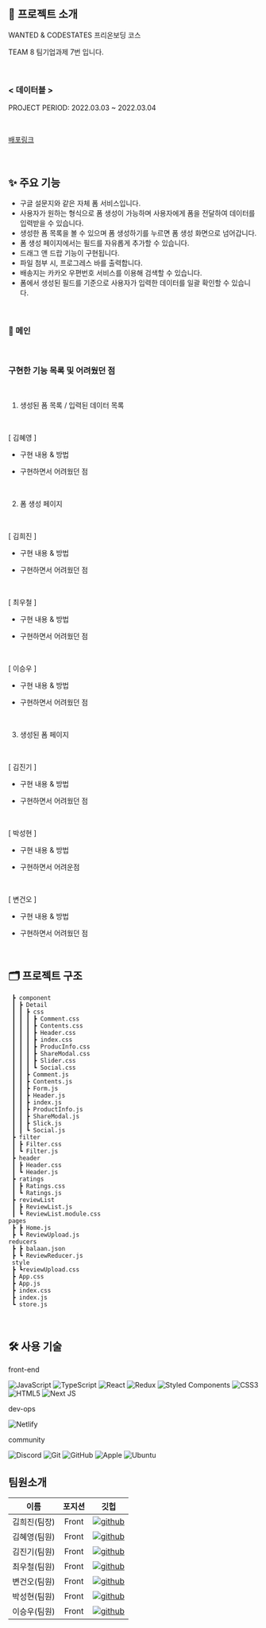 ## 📑 프로젝트 소개

WANTED & CODESTATES 프리온보딩 코스

TEAM 8 팀기업과제 7번 입니다.

<br>

### < 데이터블 >

PROJECT PERIOD: 2022.03.03 ~ 2022.03.04

<br>

[배포링크](https://wanted-8-7-i7.netlify.app/)

<br>

## ✨ 주요 기능

- 구글 설문지와 같은 자체 폼 서비스입니다.
- 사용자가 원하는 형식으로 폼 생성이 가능하며 사용자에게 폼을 전달하여 데이터를 입력받을 수 있습니다.
- 생성한 폼 목록을 볼 수 있으며 폼 생성하기를 누르면 폼 생성 화면으로 넘어갑니다.
- 폼 생성 페이지에서는 필드를 자유롭게 추가할 수 있습니다.
- 드래그 앤 드랍 기능이 구현됩니다.
- 파일 첨부 시, 프로그레스 바를 출력합니다.
- 배송지는 카카오 우편번호 서비스를 이용해 검색할 수 있습니다.
- 폼에서 생성된 필드를 기준으로 사용자가 입력한 데이터를 일괄 확인할 수 있습니다.

<br>

### 🧔 메인



<br>

### 구현한 기능 목록 및 어려웠던 점

<br>

1. 생성된 폼 목록 / 입력된 데이터 목록

<br>

[ 김혜영 ]

- 구현 내용 & 방법

- 구현하면서 어려웠던 점


<br>

2. 폼 생성 페이지


<br>

[ 김희진 ]

- 구현 내용 & 방법

- 구현하면서 어려웠던 점


<br>

[ 최우철 ]

- 구현 내용 & 방법

- 구현하면서 어려웠던 점


<br>

[ 이승우 ]

- 구현 내용 & 방법

- 구현하면서 어려웠던 점

<br>

3. 생성된 폼 페이지

<br>

[ 김진기 ]

- 구현 내용 & 방법

- 구현하면서 어려웠던 점


<br>

[ 박성현 ]

- 구현 내용 & 방법

- 구현하면서 어려운점


<br>

[ 변건오 ]

- 구현 내용 & 방법

- 구현하면서 어려웠던 점




<br>

## 🗂 프로젝트 구조

```
 ┣ component
 ┃ ┣ Detail
 ┃ ┃ ┣ css
 ┃ ┃ ┃ ┣ Comment.css
 ┃ ┃ ┃ ┣ Contents.css
 ┃ ┃ ┃ ┣ Header.css
 ┃ ┃ ┃ ┣ index.css
 ┃ ┃ ┃ ┣ ProducInfo.css
 ┃ ┃ ┃ ┣ ShareModal.css
 ┃ ┃ ┃ ┣ Slider.css
 ┃ ┃ ┃ ┗ Social.css
 ┃ ┃ ┣ Comment.js
 ┃ ┃ ┣ Contents.js
 ┃ ┃ ┣ Form.js
 ┃ ┃ ┣ Header.js
 ┃ ┃ ┣ index.js
 ┃ ┃ ┣ ProductInfo.js
 ┃ ┃ ┣ ShareModal.js
 ┃ ┃ ┣ Slick.js
 ┃ ┃ ┗ Social.js
 ┣ filter
 ┃ ┣ Filter.css
 ┃ ┗ Filter.js
 ┣ header
 ┃ ┣ Header.css
 ┃ ┗ Header.js
 ┣ ratings
 ┃ ┣ Ratings.css
 ┃ ┗ Ratings.js
 ┣ reviewList
 ┃ ┣ ReviewList.js
 ┃ ┗ ReviewList.module.css
pages
 ┣ ┣ Home.js
 ┣ ┗ ReviewUpload.js
reducers
 ┣ ┣ balaan.json
 ┣ ┗ ReviewReducer.js
 style
 ┣ ┗reviewUpload.css
 ┣ App.css
 ┣ App.js
 ┣ index.css
 ┣ index.js
 ┗ store.js
```

<br>

## 🛠 사용 기술

front-end

![JavaScript](https://img.shields.io/badge/javascript-%23323330.svg?style=for-the-badge&logo=javascript&logoColor=%23F7DF1E)
![TypeScript](https://img.shields.io/badge/typescript-%23007ACC.svg?style=for-the-badge&logo=typescript&logoColor=white)
![React](https://img.shields.io/badge/react-%2320232a.svg?style=for-the-badge&logo=react&logoColor=%2361DAFB)
![Redux](https://img.shields.io/badge/redux-%23593d88.svg?style=for-the-badge&logo=redux&logoColor=white)
![Styled Components](https://img.shields.io/badge/styled--components-DB7093?style=for-the-badge&logo=styled-components&logoColor=white)
![CSS3](https://img.shields.io/badge/css3-%231572B6.svg?style=for-the-badge&logo=css3&logoColor=white)
![HTML5](https://img.shields.io/badge/html5-%23E34F26.svg?style=for-the-badge&logo=html5&logoColor=white)
![Next JS](https://img.shields.io/badge/Next-black?style=for-the-badge&logo=next.js&logoColor=white)

dev-ops

![Netlify](https://img.shields.io/badge/netlify-%23000000.svg?style=for-the-badge&logo=netlify&logoColor=#00C7B7)

community

![Discord](https://img.shields.io/badge/%3CServer%3E-%237289DA.svg?style=for-the-badge&logo=discord&logoColor=white)
![Git](https://img.shields.io/badge/git-%23F05033.svg?style=for-the-badge&logo=git&logoColor=white)
![GitHub](https://img.shields.io/badge/github-%23121011.svg?style=for-the-badge&logo=github&logoColor=white)
![Apple](https://img.shields.io/badge/-APPLE-black?style=for-the-badge&logo=apple)
![Ubuntu](https://img.shields.io/badge/-UBUNTU-gray?style=for-the-badge&logo=Ubuntu)

## 팀원소개

|     이름     | 포지션 |                                                                  깃헙                                                                   |
| :----------: | :----: | :-------------------------------------------------------------------------------------------------------------------------------------: |
| 김희진(팀장) | Front  |  [![github](https://img.shields.io/badge/김희진-181717?style=flat-square&logo=GitHub&logoColor=white)](https://github.com/chloe41297)   |
| 김혜영(팀원) | Front  | [![github](https://img.shields.io/badge/김혜영-181717?style=flat-square&logo=GitHub&logoColor=white)](https://github.com/hit-that-drum) |
| 김진기(팀원) | Front  |   [![github](https://img.shields.io/badge/김진기-181717?style=flat-square&logo=GitHub&logoColor=white)](https://github.com/hatoba29)    |
| 최우철(팀원) | Front  | [![github](https://img.shields.io/badge/최우철-181717?style=flat-square&logo=GitHub&logoColor=white)](https://github.com/chltjdrhd777/) |
| 변건오(팀원) | Front  |    [![github](https://img.shields.io/badge/변건오-181717?style=flat-square&logo=GitHub&logoColor=white)](https://github.com/guno517)    |
| 박성현(팀원) | Front  |   [![github](https://img.shields.io/badge/박성현-181717?style=flat-square&logo=GitHub&logoColor=white)](https://github.com/psh9408p)    |
| 이승우(팀원) | Front  |   [![github](https://img.shields.io/badge/이승우-181717?style=flat-square&logo=GitHub&logoColor=white)](https://github.com/starhn87)    |
